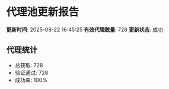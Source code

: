 # 代理池更新报告

**更新时间**: 2025-08-22 16:45:25
**有效代理数量**: 728
**更新状态**:  成功

## 代理统计
- 总获取: 728
- 验证通过: 728
- 成功率: 100%
